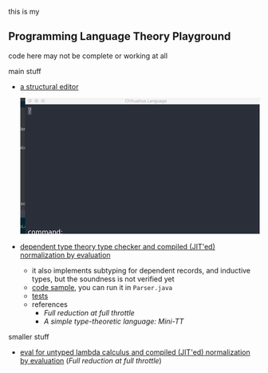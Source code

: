 
this is my

## Programming Language Theory Playground


code here may not be complete or working at all


main stuff
* [a structural editor](gifs/editor)

   ![editor](gifs/editor/Mar-03-2017%2019-27-40.gif)
* [dependent type theory type checker and compiled (JIT'ed) normalization by evaluation](common/src/main/scala/TypeCheck.scala)
    * it also implements subtyping for dependent records, and inductive types, but the soundness is not verified yet
    * [code sample](blob/master/library/prelude.edt), you can run it in `Parser.java`
    * [tests](blob/master/common/src/main/scala/TypeCheck.scala#L973)
    * references
        * *Full reduction at full throttle*
        * *A simple type-theoretic language: Mini-TT*

smaller stuff
* [eval for untyped lambda calculus and compiled (JIT'ed) normalization by evaluation](common/src/main/scala/UntypedLambdaCalculus.scala) (*Full reduction at full throttle*)
